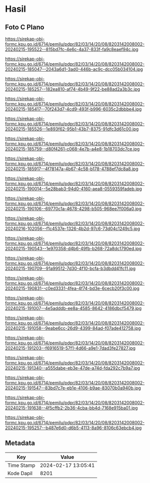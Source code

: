 # Hasil

## Foto C Plano

https://sirekap-obj-formc.kpu.go.id/6714/pemilu/pdpr/82/03/14/20/08/8203142008002-20240215-195522--815bd7fc-4e6c-4a37-833f-fa9c8eaef94c.jpg

https://sirekap-obj-formc.kpu.go.id/6714/pemilu/pdpr/82/03/14/20/08/8203142008002-20240215-185047--2043a6d1-3ad0-446b-ac9c-dcc05b034104.jpg

https://sirekap-obj-formc.kpu.go.id/6714/pemilu/pdpr/82/03/14/20/08/8203142008002-20240215-185257--182ea810-af74-4b49-9f22-be88ad2a3b3c.jpg

https://sirekap-obj-formc.kpu.go.id/6714/pemilu/pdpr/82/03/14/20/08/8203142008002-20240215-185417--70f243d7-4cd9-493f-b996-6035c2dbbbe4.jpg

https://sirekap-obj-formc.kpu.go.id/6714/pemilu/pdpr/82/03/14/20/08/8203142008002-20240215-185526--1e893f62-95b1-43b7-8375-91dfc3d61c00.jpg

https://sirekap-obj-formc.kpu.go.id/6714/pemilu/pdpr/82/03/14/20/08/8203142008002-20240215-185759--d80f4261-c068-4e7b-a4e8-1b18703dc7ce.jpg

https://sirekap-obj-formc.kpu.go.id/6714/pemilu/pdpr/82/03/14/20/08/8203142008002-20240215-185917--4f78147a-4b67-4c58-b178-4788ef7dc8a8.jpg

https://sirekap-obj-formc.kpu.go.id/6714/pemilu/pdpr/82/03/14/20/08/8203142008002-20240215-190014--5e28bab3-94d0-4160-aea8-0559359fadeb.jpg

https://sirekap-obj-formc.kpu.go.id/6714/pemilu/pdpr/82/03/14/20/08/8203142008002-20240215-190106--69770c1a-4678-4298-b505-968ee7f006a0.jpg

https://sirekap-obj-formc.kpu.go.id/6714/pemilu/pdpr/82/03/14/20/08/8203142008002-20240216-102056--f1c4537e-1326-4b2d-97c6-73d04c1249c5.jpg

https://sirekap-obj-formc.kpu.go.id/6714/pemilu/pdpr/82/03/14/20/08/8203142008002-20240215-190543--1e970358-d4b6-49fb-b268-72a8dc1790ed.jpg

https://sirekap-obj-formc.kpu.go.id/6714/pemilu/pdpr/82/03/14/20/08/8203142008002-20240215-190709--91a99512-7d30-4f10-bcfa-b3dbdd41fc11.jpg

https://sirekap-obj-formc.kpu.go.id/6714/pemilu/pdpr/82/03/14/20/08/8203142008002-20240215-190831--c0ed3331-4fea-4f74-bd3e-6cecb20f3c00.jpg

https://sirekap-obj-formc.kpu.go.id/6714/pemilu/pdpr/82/03/14/20/08/8203142008002-20240215-191007--4e5adddb-ee8a-4585-8642-4186dbcf5479.jpg

https://sirekap-obj-formc.kpu.go.id/6714/pemilu/pdpr/82/03/14/20/08/8203142008002-20240215-191058--9eabe6cc-26d9-4399-84ad-f07ade412758.jpg

https://sirekap-obj-formc.kpu.go.id/6714/pemilu/pdpr/82/03/14/20/08/8203142008002-20240215-191203--f6916519-57f1-4d66-a9e1-7dad3fe27827.jpg

https://sirekap-obj-formc.kpu.go.id/6714/pemilu/pdpr/82/03/14/20/08/8203142008002-20240215-191340--a555dabe-eb3e-47de-a74d-fda292c7b9a7.jpg

https://sirekap-obj-formc.kpu.go.id/6714/pemilu/pdpr/82/03/14/20/08/8203142008002-20240215-191547--83bd7c7e-eb1e-4106-b9ae-83070b0a940b.jpg

https://sirekap-obj-formc.kpu.go.id/6714/pemilu/pdpr/82/03/14/20/08/8203142008002-20240215-191638--4f5cffb2-2b36-4cba-bb4d-7168e915ba01.jpg

https://sirekap-obj-formc.kpu.go.id/6714/pemilu/pdpr/82/03/14/20/08/8203142008002-20240215-195257--b487e6d0-d6b5-4113-8a96-8106c63ebcb4.jpg


## Metadata

| Key        | Value               |
| ---------- | ------------------- |
| Time Stamp | 2024-02-17 13:05:41 |
| Kode Dapil | 8201                |



